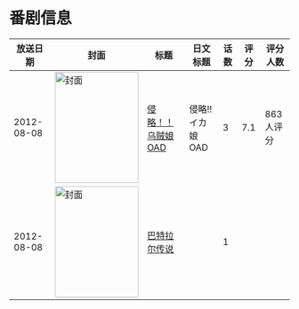 # 番剧信息

|放送日期|封面|标题|日文标题|话数|评分|评分人数|
|---|---|---|---|---|---|---|
|2012-08-08|<img src="https://lain.bgm.tv/pic/cover/c/b5/77/46703_MKJHE.jpg" alt="封面" style="width:150px;height:200px;object-fit:cover;">|[侵略！！乌贼娘 OAD](https://bangumi.tv/subject/46703)|侵略!!イカ娘 OAD|3|7.1|863人评分|
|2012-08-08|<img src="https://lain.bgm.tv/pic/cover/c/df/d7/436361_d7O5D.jpg" alt="封面" style="width:150px;height:200px;object-fit:cover;">|[巴特拉尔传说](https://bangumi.tv/subject/436361)||1|||

